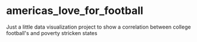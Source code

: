 # americas_love_for_football
Just a little data visualization project to show a correlation between college football's and poverty stricken states
